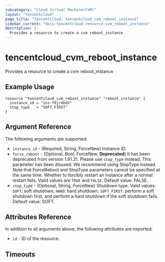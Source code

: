 ```yaml
---
subcategory: "Cloud Virtual Machine(CVM)"
layout: "tencentcloud"
page_title: "TencentCloud: tencentcloud_cvm_reboot_instance"
sidebar_current: "docs-tencentcloud-resource-cvm_reboot_instance"
description: |-
  Provides a resource to create a cvm reboot_instance
---
```


# tencentcloud_cvm_reboot_instance

Provides a resource to create a cvm reboot_instance

## Example Usage

```hcl
resource "tencentcloud_cvm_reboot_instance" "reboot_instance" {
  instance_id = "ins-f9jr4bd2"
  stop_type   = "SOFT_FIRST"
}
```

## Argument Reference

The following arguments are supported:

* `instance_id` - (Required, String, ForceNew) Instance ID.
* `force_reboot` - (Optional, Bool, ForceNew, **Deprecated**) It has been deprecated from version 1.81.21. Please use `stop_type` instead. This parameter has been disused. We recommend using StopType instead. Note that ForceReboot and StopType parameters cannot be specified at the same time. Whether to forcibly restart an instance after a normal restart fails. Valid values are `TRUE` and `FALSE`. Default value: FALSE.
* `stop_type` - (Optional, String, ForceNew) Shutdown type. Valid values: `SOFT`: soft shutdown; `HARD`: hard shutdown; `SOFT_FIRST`: perform a soft shutdown first, and perform a hard shutdown if the soft shutdown fails. Default value: SOFT.

## Attributes Reference

In addition to all arguments above, the following attributes are exported:

* `id` - ID of the resource.



## Timeouts

<no value>


